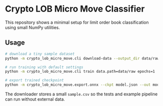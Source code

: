 # Crypto LOB Micro Move Classifier

This repository shows a minimal setup for limit order book classification using
small NumPy utilities.

## Usage

```bash
# download a tiny sample dataset
python -m crypto_lob_micro_move.cli download-data --output_dir data/raw

# run training with default settings
python -m crypto_lob_micro_move.cli train data.path=data/raw epochs=1

# export trained checkpoint
python -m crypto_lob_micro_move.export.onnx --ckpt model.json --out model.onnx
```

The downloader stores a small `sample.csv` so the tests and example pipeline can
run without external data.
